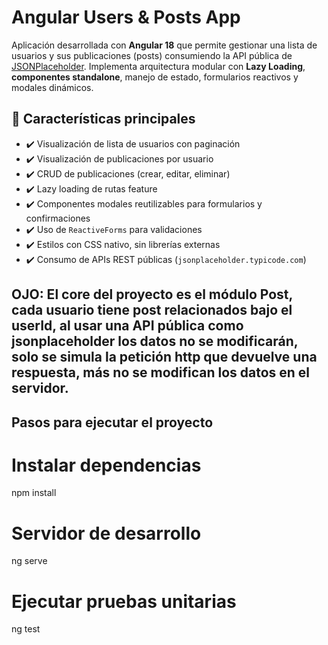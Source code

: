# Angular Users & Posts App

Aplicación desarrollada con **Angular 18** que permite gestionar una lista de usuarios y sus publicaciones (posts) consumiendo la API pública de [JSONPlaceholder](https://jsonplaceholder.typicode.com/). Implementa arquitectura modular con **Lazy Loading**, **componentes standalone**, manejo de estado, formularios reactivos y modales dinámicos.

## 🚀 Características principales

- ✔️ Visualización de lista de usuarios con paginación
- ✔️ Visualización de publicaciones por usuario
- ✔️ CRUD de publicaciones (crear, editar, eliminar)
- ✔️ Lazy loading de rutas feature
- ✔️ Componentes modales reutilizables para formularios y confirmaciones
- ✔️ Uso de `ReactiveForms` para validaciones
- ✔️ Estilos con CSS nativo, sin librerías externas
- ✔️ Consumo de APIs REST públicas (`jsonplaceholder.typicode.com`)

## OJO: El core del proyecto es el módulo Post, cada usuario tiene post relacionados bajo el userId, al usar una API pública como jsonplaceholder los datos no se modificarán, solo se simula la petición http que devuelve una respuesta, más no se modifican los datos en el servidor.

## Pasos para ejecutar el proyecto

# Instalar dependencias
npm install

# Servidor de desarrollo
ng serve

# Ejecutar pruebas unitarias
ng test
